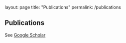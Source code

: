 layout: page
title: "Publications"
permalink: /publications

## Publications

See [Google Scholar](https://scholar.google.ca/citations?user=ikQG1IkAAAAJ&hl=en&oi=ao)
